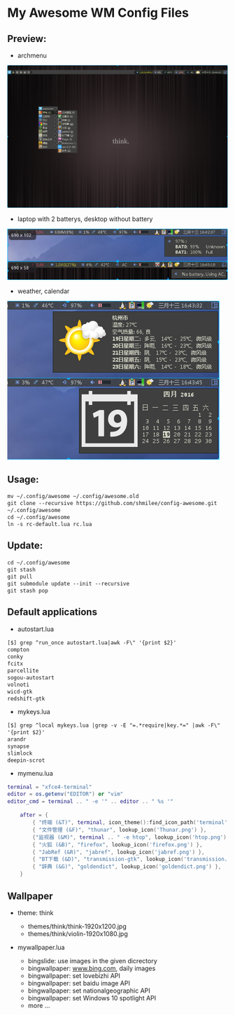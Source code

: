 My Awesome WM Config Files
==========================

Preview:
--------

* archmenu

![archmenu](preview/archmenu.jpg)

* laptop with 2 batterys, desktop without battery

![bat](preview/bat.jpg)

* weather, calendar

![cal-weather](preview/cal-weather.jpg)

Usage:
------

```
mv ~/.config/awesome ~/.config/awesome.old
git clone --recursive https://github.com/shmilee/config-awesome.git ~/.config/awesome
cd ~/.config/awesome
ln -s rc-default.lua rc.lua
```

Update:
-------

```
cd ~/.config/awesome
git stash
git pull
git submodule update --init --recursive
git stash pop
```

Default applications
--------------------

* autostart.lua

```
[$] grep ^run_once autostart.lua|awk -F\" '{print $2}'
compton
conky
fcitx
parcellite
sogou-autostart
volnoti
wicd-gtk
redshift-gtk
```

* mykeys.lua

```
[$] grep ^local mykeys.lua |grep -v -E "=.*require|key.*=" |awk -F\" '{print $2}'
arandr
synapse
slimlock
deepin-scrot
```

* mymenu.lua

```lua
terminal = "xfce4-terminal"
editor = os.getenv("EDITOR") or "vim"
editor_cmd = terminal .. " -e '" .. editor .. " %s '"
```

```lua
    after = {
        { "终端 (&T)", terminal, icon_theme():find_icon_path('terminal') },
        { "文件管理 (&F)", "thunar", lookup_icon('Thunar.png') },
        {"监视器 (&M)", terminal .. " -e htop", lookup_icon('htop.png') },
        { "火狐 (&B)", "firefox", lookup_icon('firefox.png') },
        { "JabRef (&R)", "jabref", lookup_icon('jabref.png') },
        { "BT下载 (&D)", "transmission-gtk", lookup_icon('transmission.png') },
        { "辞典 (&G)", "goldendict", lookup_icon('goldendict.png') },
    }
```

Wallpaper
---------

* theme: think
    - themes/think/think-1920x1200.jpg
    - themes/think/violin-1920x1080.jpg

* mywallpaper.lua
    - bingslide: use images in the given dicrectory
    - bingwallpaper: www.bing.com, daily images
    - bingwallpaper: set lovebizhi API
    - bingwallpaper: set baidu image API
    - bingwallpaper: set nationalgeographic API
    - bingwallpaper: set Windows 10 spotlight API
    - more ...
